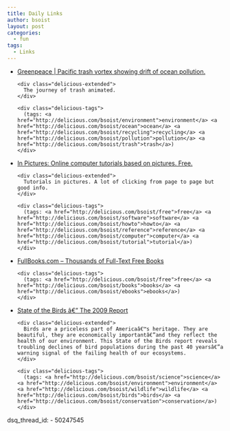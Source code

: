 ```yaml
---
title: Daily Links
author: bsoist
layout: post
categories:
  - fun
tags:
  - Links
---
```

<ul class="delicious">
  <li>
    <div class="delicious-link">
      <a href="http://oceans.greenpeace.org/en/the-expedition/news/trashing-our-oceans/ocean_pollution_animation">Greenpeace | Pacific trash vortex showing drift of ocean pollution.</a>
    </div>
    
    <div class="delicious-extended">
      The journey of trash animated.
    </div>
    
    <div class="delicious-tags">
      (tags: <a href="http://delicious.com/bsoist/environment">environment</a> <a href="http://delicious.com/bsoist/ocean">ocean</a> <a href="http://delicious.com/bsoist/recycling">recycling</a> <a href="http://delicious.com/bsoist/pollution">pollution</a> <a href="http://delicious.com/bsoist/trash">trash</a>)
    </div>
  </li>
  
  <li>
    <div class="delicious-link">
      <a href="http://inpics.net/">In Pictures: Online computer tutorials based on pictures. Free.</a>
    </div>
    
    <div class="delicious-extended">
      Tutorials in pictures. A lot of clicking from page to page but good info.
    </div>
    
    <div class="delicious-tags">
      (tags: <a href="http://delicious.com/bsoist/free">free</a> <a href="http://delicious.com/bsoist/software">software</a> <a href="http://delicious.com/bsoist/howto">howto</a> <a href="http://delicious.com/bsoist/reference">reference</a> <a href="http://delicious.com/bsoist/computer">computer</a> <a href="http://delicious.com/bsoist/tutorial">tutorial</a>)
    </div>
  </li>
  
  <li>
    <div class="delicious-link">
      <a href="http://www.fullbooks.com/">FullBooks.com &#8211; Thousands of Full-Text Free Books</a>
    </div>
    
    <div class="delicious-tags">
      (tags: <a href="http://delicious.com/bsoist/free">free</a> <a href="http://delicious.com/bsoist/books">books</a> <a href="http://delicious.com/bsoist/ebooks">ebooks</a>)
    </div>
  </li>
  
  <li>
    <div class="delicious-link">
      <a href="http://www.stateofthebirds.org/">State of the Birds â€” The 2009 Report</a>
    </div>
    
    <div class="delicious-extended">
      Birds are a priceless part of Americaâ€™s heritage. They are beautiful, they are economically importantâ€”and they reflect the health of our environment. This State of the Birds report reveals troubling declines of bird populations during the past 40 yearsâ€”a warning signal of the failing health of our ecosystems.
    </div>
    
    <div class="delicious-tags">
      (tags: <a href="http://delicious.com/bsoist/science">science</a> <a href="http://delicious.com/bsoist/environment">environment</a> <a href="http://delicious.com/bsoist/wildlife">wildlife</a> <a href="http://delicious.com/bsoist/birds">birds</a> <a href="http://delicious.com/bsoist/conservation">conservation</a>)
    </div>
  </li>
</ul>
dsq_thread_id:
  - 50247545
